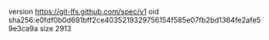 version https://git-lfs.github.com/spec/v1
oid sha256:e0fdf0b0d691bff2ce4035219329756154f585e07fb2bd1364fe2afe59e3ca9a
size 2913
